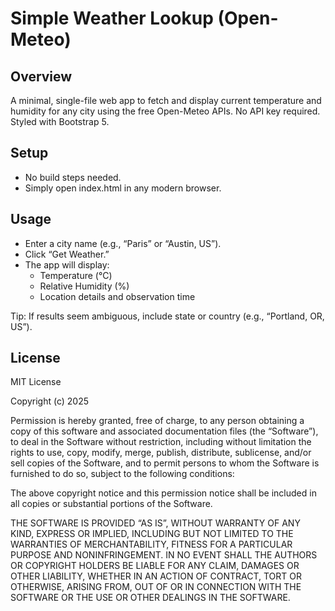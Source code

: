 # Simple Weather Lookup (Open-Meteo)

## Overview
A minimal, single-file web app to fetch and display current temperature and humidity for any city using the free Open-Meteo APIs. No API key required. Styled with Bootstrap 5.

## Setup
- No build steps needed.
- Simply open index.html in any modern browser.

## Usage
- Enter a city name (e.g., “Paris” or “Austin, US”).
- Click “Get Weather.”
- The app will display:
  - Temperature (°C)
  - Relative Humidity (%)
  - Location details and observation time

Tip: If results seem ambiguous, include state or country (e.g., “Portland, OR, US”).

## License
MIT License

Copyright (c) 2025

Permission is hereby granted, free of charge, to any person obtaining a copy of this software and associated documentation files (the “Software”), to deal in the Software without restriction, including without limitation the rights to use, copy, modify, merge, publish, distribute, sublicense, and/or sell copies of the Software, and to permit persons to whom the Software is furnished to do so, subject to the following conditions:

The above copyright notice and this permission notice shall be included in all copies or substantial portions of the Software.

THE SOFTWARE IS PROVIDED “AS IS”, WITHOUT WARRANTY OF ANY KIND, EXPRESS OR IMPLIED, INCLUDING BUT NOT LIMITED TO THE WARRANTIES OF MERCHANTABILITY, FITNESS FOR A PARTICULAR PURPOSE AND NONINFRINGEMENT. IN NO EVENT SHALL THE AUTHORS OR COPYRIGHT HOLDERS BE LIABLE FOR ANY CLAIM, DAMAGES OR OTHER LIABILITY, WHETHER IN AN ACTION OF CONTRACT, TORT OR OTHERWISE, ARISING FROM, OUT OF OR IN CONNECTION WITH THE SOFTWARE OR THE USE OR OTHER DEALINGS IN THE SOFTWARE.